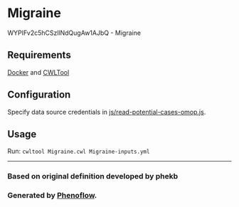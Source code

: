 # Migraine

WYPIFv2c5hCSzllNdQugAw1AJbQ - Migraine

## Requirements

[Docker](https://docs.docker.com/install/) and [CWLTool](https://github.com/common-workflow-language/cwltool#install)

## Configuration

Specify data source credentials in [js/read-potential-cases-omop.js](js/read-potential-cases-omop.js).

## Usage

Run: `cwltool Migraine.cwl Migraine-inputs.yml`

***

### Based on original definition developed by phekb
### Generated by [Phenoflow](https://kclhi.org/phenoflow).
